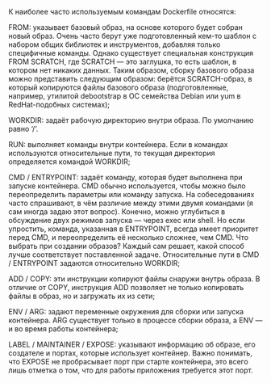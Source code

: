 К наиболее часто используемым командам Dockerfile относятся:

FROM: указывает базовый образ, на основе которого будет собран новый образ. Очень часто берут уже подготовленный кем-то шаблон с набором общих библиотек и инструментов, добавляя только специфичные команды. Однако существует специальная конструкция FROM SCRATCH, где SCRATCH — это заглушка, то есть шаблон, в котором нет никаких данных. Таким образом, сборку базового образа можно представить следующим образом: берётся SCRATCH-образ, в который копируются файлы базового образа (подготовленные, например, утилитой debootstrap в ОС семейства Debian или yum в RedHat-подобных системах);

WORKDIR: задаёт рабочую директорию внутри образа. По умолчанию равно ‘/’.

RUN: выполняет команды внутри контейнера. Если в командах используются относительные пути, то текущая директория определяется командой WORKDIR;

CMD / ENTRYPOINT: задаёт команду, которая будет выполнена при запуске контейнера. CMD обычно используется, чтобы можно было переопределить параметры или команду запуска. На собеседованиях часто спрашивают, в чём различие между этими двумя командами (я сам иногда задаю этот вопрос). Конечно, можно углубиться в обсуждение двух режимов запуска — через exec или shell. Но если упростить, команда, указанная в ENTRYPOINT, всегда имеет приоритет перед CMD, и переопределить её несколько сложнее, чем CMD. Что выбрать при создании образов? Каждый сам решает, какой способ лучше соответствует поставленной задаче. Относительные пути в CMD / ENTRYPOINT задаются относительно WORKDIR;

ADD / COPY: эти инструкции копируют файлы снаружи внутрь образа. В отличие от COPY, инструкция ADD позволяет не только копировать файлы в образ, но и загружать их из сети;

ENV / ARG: задают переменные окружения для сборки или запуска контейнера. ARG существует только в процессе сборки образа, а ENV — и во время работы контейнера;

LABEL / MAINTAINER / EXPOSE: указывают информацию об образе, его создателе и портах, которые использует контейнер. Важно понимать, что EXPOSE не пробрасывает порт при старте контейнера, это всего лишь отметка о том, что для работы приложения требуется этот порт.
